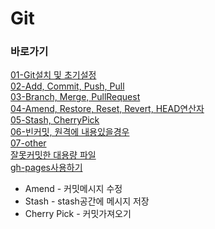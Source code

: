# Git

### 바로가기   
[01-Git설치 및 초기설정](https://github.com/jimeal/git-recipe/blob/main/01-setting.md)   
[02-Add, Commit, Push, Pull](https://github.com/jimeal/git-recipe/blob/main/02-basic.md)   
[03-Branch, Merge, PullRequest](https://github.com/jimeal/git-recipe/blob/main/03-branch.md)   
[04-Amend, Restore, Reset, Revert, HEAD연산자](https://github.com/jimeal/git-recipe/blob/main/04-restore.md)   
[05-Stash, CherryPick](https://github.com/jimeal/git-recipe/blob/main/05-stash.md)   
[06-빈커밋, 원격에 내용있을경우](https://github.com/jimeal/git-recipe/blob/main/06-other.md)  
[07-other]()   
[잘못커밋한 대용량 파일](https://blog.naver.com/jmb2981/223221160542)   
[gh-pages사용하기](https://blog.naver.com/jmb2981/223193478883)   
   

- Amend - 커밋메시지 수정   
- Stash - stash공간에 메시지 저장   
- Cherry Pick - 커밋가져오기